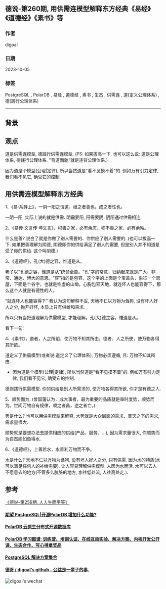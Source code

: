 ## 德说-第260期, 用供需连模型解释东方经典《易经》《道德经》《素书》等    
                                              
### 作者                                              
digoal                                              
                                              
### 日期                                              
2023-10-05                                             
                                              
### 标签                                              
PostgreSQL , PolarDB , 易经 , 道德经 , 素书 , 生态 , 供需连 , 道(定义公理体系) , 德(践行公理体系)     
                                              
----                                              
                                              
## 背景     
  
## 观点  
道是供需连模型, 德践行供需连模型.  (PS: 如果拔高一下, 也可以这么说: 道是公理体系, 德践行公理体系. "背道而驰"就是违背公理体系.)     
  
因为道是个模型(公理|定律), 所以当然道是"看不见摸不着"的. 例如万有引力定律, 我们看不见它, 确受它的控制.     
  
## 用供需连模型解释东方经典  
1、《易·系辞上》，一阴一阳之谓道，继之者善也，成之者性也。  
  
一阴一阳, 实际上说的就是供需.  阴需要阳, 阳需要阴. 阴阳通过供需相连.      
  
2、《易传·文言传·坤文言》，积善之家，必有余庆，积不善之家，必有余殃。  
  
什么是善? 说白了就是你做了别人需要的、你供应了别人需要的. (也可以拔高一下: 如果把善理解为阴德, 阴德即你的供给满足了别人的需要, 但是别人并不知道是受了你的供给. 这个叫阴德.)   
  
3、《道德经》，孔(大)德之容，惟道是从。  
  
老子以“孔德之容，惟道是从”统领全篇。“孔”字的常意，归纳起来就是广大、非常、通达、博大的意思。“容”指的是包容，这个字的上面是个宝盖头，象征一个房屋，下面是个谷字，也就是空虚的山坳。心胸包容天地，就连坏人也能容得下，那么这个人就是有德性的人。  
  
“就连坏人也能容得下” 我认为这句解释不妥, 天地不仁以万物为刍狗, 没有坏人好人之分, 抛开好坏, 本质上只有供给和需求.    
  
所以只有当把道理解为供需模型, 才能理解。孔(大)德之容，惟道是从。  
  
看下一句:   
  
4、《素书》，道者，人之所蹈，使万物不知其所由。德者，人之所使，使万物各得其所欲。  
  
道定义了供需模型(或者说:道定义了公理体系), 万物必须遵循, 且: 万物不知其所由.    
- 因为道是个模型(公理|定律), 所以当然道是"看不见摸不着"的. 例如万有引力定律, 我们看不见它, 确受它的控制.     
  
德则践行供需模型. 你的供给是别人所需求的, 使万物各得其所欲, 你才是有德之人.    
  
5、顺势而为. (曾国藩认为，成大事者，最为重要的品质就是审时度势，顺势而为。世间万物自有规律，顺之者昌，逆之者亡。)  
  
势是什么? 也可以用供需模型来解释, 大势就是大众层面的需求、普天之下的需求, 需求量很大.    
  
顺势就是要想办法去提供相应的供给(产品、服务、...), 因为需求量很大, 你顺势而为自然能如鱼得水.    
  
6、《道德经》，上善若水，水善利万物而不争。  
  
水是什么? 天地不仁以万物为刍狗, 没有坏人好人之分, 只有供需. 因为水的特质(水可以满足任何人的补给需要), 让人容易理解供需模型. 人因为水而活, 水可以去人不愿意去的地方(不管多么肮脏的地方, 水往低处流, 人往高处走.).   
  
  
  
## 参考  
[《德说-第259期, 人人生而平等》](../202310/20231004_01.md)    
  
  
  
#### [期望 PostgreSQL|开源PolarDB 增加什么功能?](https://github.com/digoal/blog/issues/76 "269ac3d1c492e938c0191101c7238216")
  
  
#### [PolarDB 云原生分布式开源数据库](https://github.com/ApsaraDB "57258f76c37864c6e6d23383d05714ea")
  
  
#### [PolarDB 学习图谱: 训练营、培训认证、在线互动实验、解决方案、内核开发公开课、生态合作、写心得拿奖品](https://www.aliyun.com/database/openpolardb/activity "8642f60e04ed0c814bf9cb9677976bd4")
  
  
#### [PostgreSQL 解决方案集合](../201706/20170601_02.md "40cff096e9ed7122c512b35d8561d9c8")
  
  
#### [德哥 / digoal's github - 公益是一辈子的事.](https://github.com/digoal/blog/blob/master/README.md "22709685feb7cab07d30f30387f0a9ae")
  
  
![digoal's wechat](../pic/digoal_weixin.jpg "f7ad92eeba24523fd47a6e1a0e691b59")
  
